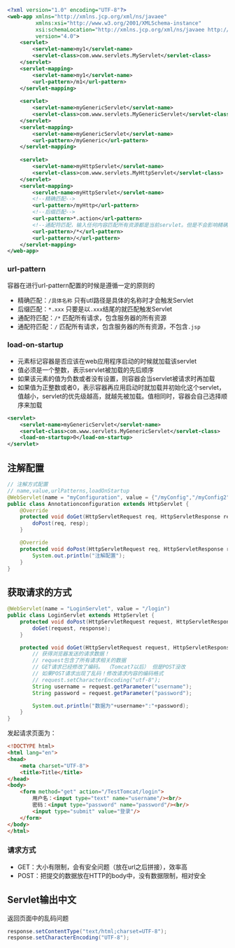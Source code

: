 ```xml
<?xml version="1.0" encoding="UTF-8"?>
<web-app xmlns="http://xmlns.jcp.org/xml/ns/javaee"
         xmlns:xsi="http://www.w3.org/2001/XMLSchema-instance"
         xsi:schemaLocation="http://xmlns.jcp.org/xml/ns/javaee http://xmlns.jcp.org/xml/ns/javaee/web-app_4_0.xsd"
         version="4.0">
    <servlet>
        <servlet-name>my1</servlet-name>
        <servlet-class>com.www.servlets.MyServlet</servlet-class>
    </servlet>
    <servlet-mapping>
        <servlet-name>my1</servlet-name>
        <url-pattern>/m1</url-pattern>
    </servlet-mapping>
    
    <servlet>
        <servlet-name>myGenericServlet</servlet-name>
        <servlet-class>com.www.servlets.MyGenericServlet</servlet-class>
    </servlet>
    <servlet-mapping>
        <servlet-name>myGenericServlet</servlet-name>
        <url-pattern>/myGeneric</url-pattern>
    </servlet-mapping>
    
    <servlet>
        <servlet-name>myHttpServlet</servlet-name>
        <servlet-class>com.www.servlets.MyHttpServlet</servlet-class>
    </servlet>
    <servlet-mapping>
        <servlet-name>myHttpServlet</servlet-name>
        <!--精确匹配-->
        <url-pattern>/myHttp</url-pattern>
        <!--后缀匹配-->
        <url-pattern>*.action</url-pattern>
        <!--通配符匹配，输入任何内容匹配所有资源都是当前servlet。但是不会影响精确匹配！-->
        <url-pattern>/*</url-pattern>
        <url-pattern>/</url-pattern>
    </servlet-mapping>
</web-app>
```

### url-pattern

容器在进行url-pattern配置的时候是遵循一定的原则的

- 精确匹配：`/具体名称`		只有utl路径是具体的名称时才会触发Servlet
- 后缀匹配：`*.xxx`             只要是以`.xxx`结尾的就匹配触发Servlet
- 通配符匹配：`/*`               匹配所有请求，包含服务器的所有资源
- 通配符匹配：`/`               匹配所有请求，包含服务器的所有资源，不包含`.jsp`

### load-on-startup

- 元素标记容器是否应该在web应用程序启动的时候就加载该servlet
- 值必须是一个整数，表示servlet被加载的先后顺序
- 如果该元素的值为负数或者没有设置，则容器会当servlet被请求时再加载
- 如果值为正整数或者0，表示容器再应用启动时就加载并初始化这个servlet，值越小，servlet的优先级越高，就越先被加载。值相同时，容器会自己选择顺序来加载

```xml
<servlet>
    <servlet-name>myGenericServlet</servlet-name>
    <servlet-class>com.www.servlets.MyGenericServlet</servlet-class>
	<load-on-startup>0</load-on-startup>
</servlet>
```

## 注解配置

```java
// 注解方式配置
// name,value,urlPatterns,loadOnStartup
@WebServlet(name = "myConfiguration", value = {"/myConfig","/myConfig2"}, loadOnStartup = 0)
public class Annotationconfiguration extends HttpServlet {
    @Override
    protected void doGet(HttpServletRequest req, HttpServletResponse resp) throws ServletException, IOException {
        doPost(req, resp);
    }

    @Override
    protected void doPost(HttpServletRequest req, HttpServletResponse resp) throws ServletException, IOException {
        System.out.println("注解配置");
    }
}
```

## 获取请求的方式

```java
@WebServlet(name = "LoginServlet", value = "/login")
public class LoginServlet extends HttpServlet {
    protected void doPost(HttpServletRequest request, HttpServletResponse response) throws ServletException, IOException {
        doGet(request, response);
    }

    protected void doGet(HttpServletRequest request, HttpServletResponse response) throws ServletException, IOException {
        // 获得浏览器发送的请求数据！
        // request包含了所有请求相关的数据
        // GET请求已经修改了编码。 （Tomcat7以后） 但是POST没改
        // 如果POST请求出现了乱码！修改请求内容的编码格式
        // request.setCharacterEncoding("utf-8");
        String username = request.getParameter("username");
        String password = request.getParameter("password");

        System.out.println("数据为"+username+":"+password);
    }
}
```

发起请求页面为：

```html
<!DOCTYPE html>
<html lang="en">
<head>
    <meta charset="UTF-8">
    <title>Title</title>
</head>
<body>
    <form method="get" action="/TestTomcat/login">
        用户名：<input type="text" name="username"/><br/>
        密码：<input type="password" name="password"/><br/>
        <input type="submit" value="登录"/>
    </form>
</body>
</html>
```

### 请求方式

- GET：大小有限制，会有安全问题（放在url之后拼接），效率高
- POST：把提交的数据放在HTTP的body中，没有数据限制，相对安全

## Servlet输出中文

返回页面中的乱码问题

```java
response.setContentType("text/html;charset=UTF-8");
response.setCharacterEncoding("UTF-8");
```